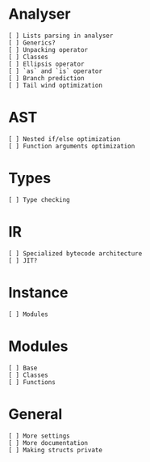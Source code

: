 # Analyser
    [ ] Lists parsing in analyser
    [ ] Generics?
    [ ] Unpacking operator
    [ ] Classes
    [ ] Ellipsis operator
    [ ] `as` and `is` operator
    [ ] Branch prediction
    [ ] Tail wind optimization

# AST
    [ ] Nested if/else optimization
    [ ] Function arguments optimization

# Types
    [ ] Type checking

# IR
    [ ] Specialized bytecode architecture
    [ ] JIT?

# Instance
    [ ] Modules

# Modules
    [ ] Base
    [ ] Classes
    [ ] Functions

# General
    [ ] More settings
    [ ] More documentation
    [ ] Making structs private